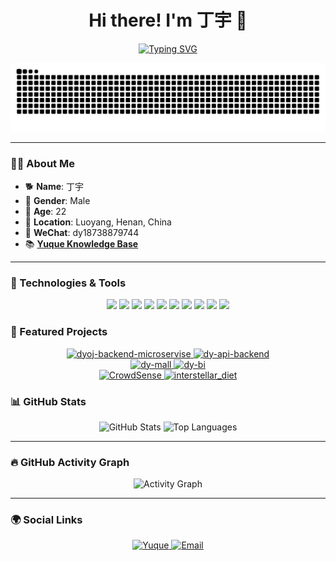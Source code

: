 <div align="center">
  <h1>Hi there! I'm 丁宇 👋</h1>
  <p>
    <a href="https://blog.sunguoqi.com/">
      <img src="https://readme-typing-svg.demolab.com?font=Fira+Code&size=22&pause=1000&color=024EF7&center=true&vCenter=true&width=600&lines=唯热爱可抵漫长岁月!;那些困难的事, 往往就是我们要去做的事情!;知不足而奋进，望远山而前行;尽吾志也而不能至者，可以无悔矣，其孰能讥之乎？" alt="Typing SVG" />
    </a>
  </p>
</div>

<div align="center">
  <img src="https://raw.githubusercontent.com/WA-TLE/WA-TLE/output/github-contribution-grid-snake.svg" alt="Snake animation" />
</div>


---

### 🧑‍💻 About Me

- 🐕 **Name**: 丁宇
- 👦 **Gender**: Male
- 🎂 **Age**: 22
- 🏡 **Location**: Luoyang, Henan, China
- 🌱 **WeChat**: dy18738879744
- 📚 [**Yuque Knowledge Base**](https://www.yuque.com/ding_yu)



---

### 🔧 Technologies & Tools

<p align="center">
  <img src="https://img.shields.io/badge/Java-ED8B00?style=for-the-badge&logo=java&logoColor=white" />
  <img src="https://img.shields.io/badge/JUC-007396?style=for-the-badge&logo=java&logoColor=white" />
  <img src="https://img.shields.io/badge/Spring%20Boot-6DB33F?style=for-the-badge&logo=spring-boot&logoColor=white" />
  <img src="https://img.shields.io/badge/MySQL-4479A1?style=for-the-badge&logo=mysql&logoColor=white" />
  <img src="https://img.shields.io/badge/Redis-DC382D?style=for-the-badge&logo=redis&logoColor=white" />
  <img src="https://img.shields.io/badge/RabbitMQ-FF6600?style=for-the-badge&logo=rabbitmq&logoColor=white" />
  <img src="https://img.shields.io/badge/Docker-2496ED?style=for-the-badge&logo=docker&logoColor=white" />
  <img src="https://img.shields.io/badge/Nacos-00C7B7?style=for-the-badge&logo=alibaba-cloud&logoColor=white" />
  <img src="https://img.shields.io/badge/Dubbo-148EFF?style=for-the-badge&logo=apache&logoColor=white" />
  <img src="https://img.shields.io/badge/Linux-FCC624?style=for-the-badge&logo=linux&logoColor=black" />
</p>

### 

### 🌟 Featured Projects

<div align="center">
  <a href="https://github.com/WA-TLE/dyoj-backend-microservise">
    <img src="https://github-readme-stats.vercel.app/api/pin/?username=WA-TLE&repo=dyoj-backend-microservise&theme=tokyonight" alt="dyoj-backend-microservise" />
  </a>
  <a href="https://github.com/WA-TLE/dy-api-backend">
    <img src="https://github-readme-stats.vercel.app/api/pin/?username=WA-TLE&repo=dy-api-backend&theme=tokyonight" alt="dy-api-backend" />
  </a>
</div>


<div align="center">
  <a href="https://github.com/WA-TLE/dy-mall">
    <img src="https://github-readme-stats.vercel.app/api/pin/?username=WA-TLE&repo=dy-mall&theme=tokyonight" alt="dy-mall" />
  </a>
  <a href="https://github.com/WA-TLE/dy-bi">
    <img src="https://github-readme-stats.vercel.app/api/pin/?username=WA-TLE&repo=dy-bi&theme=tokyonight" alt="dy-bi" />
  </a>
</div>


<div align="center">
  <a href="https://github.com/WA-TLE/CrowdSense">
    <img src="https://github-readme-stats.vercel.app/api/pin/?username=WA-TLE&repo=CrowdSense&theme=tokyonight" alt="CrowdSense" />
  </a>
  <a href="https://github.com/WA-TLE/interstellar_diet">
    <img src="https://github-readme-stats.vercel.app/api/pin/?username=WA-TLE&repo=user-centric-frontend&theme=tokyonight" alt="interstellar_diet" />

  </a>
</div>



### 📊 GitHub Stats

<div align="center">
  <img height="180em" src="https://github-readme-stats.vercel.app/api?username=WA-TLE&show_icons=true&theme=tokyonight&hide_border=true&count_private=true" alt="GitHub Stats" />
  <img height="180em" src="https://github-readme-stats.vercel.app/api/top-langs/?username=WA-TLE&layout=compact&theme=tokyonight&hide_border=true" alt="Top Languages" />
</div>


---

### 🔥 GitHub Activity Graph

<div align="center">
  <img src="https://github-readme-activity-graph.vercel.app/graph?username=WA-TLE&theme=tokyo-night&bg_color=0d1117&hide_border=true" alt="Activity Graph" />
</div>


---

### 🌍 Social Links

<div align="center">
  <a href="https://www.yuque.com/ding_yu">
    <img src="https://img.shields.io/badge/Yuque-4680FF?style=for-the-badge&logo=yuque&logoColor=white" alt="Yuque" />
  </a>
  <a href="mailto:youremail@example.com">
    <img src="https://img.shields.io/badge/Email-D14836?style=for-the-badge&logo=gmail&logoColor=white" alt="Email" />
  </a>
</div>



